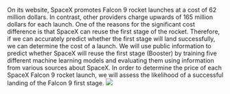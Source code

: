 On its website, SpaceX promotes Falcon 9 rocket launches at a cost of 62 million dollars. In contrast,
other providers charge upwards of 165 million dollars for each launch. One of the reasons for the
significant cost difference is that SpaceX can reuse the first stage of the rocket. Therefore, if we can
accurately predict whether the first stage will land successfully, we can determine the cost of a
launch.
We will use public information to predict whether SpaceX will reuse the first stage (Booster) by
training five different machine learning models and evaluating them using information from various
sources about SpaceX.
In order to determine the price of each SpaceX Falcon 9 rocket launch, we will assess the likelihood
of a successful landing of the Falcon 9 first stage.
![](https://cf-courses-data.s3.us.cloud-object-storage.appdomain.cloud/IBMDeveloperSkillsNetwork-DS0701EN-SkillsNetwork/api/Images/landing\_1.gif)
